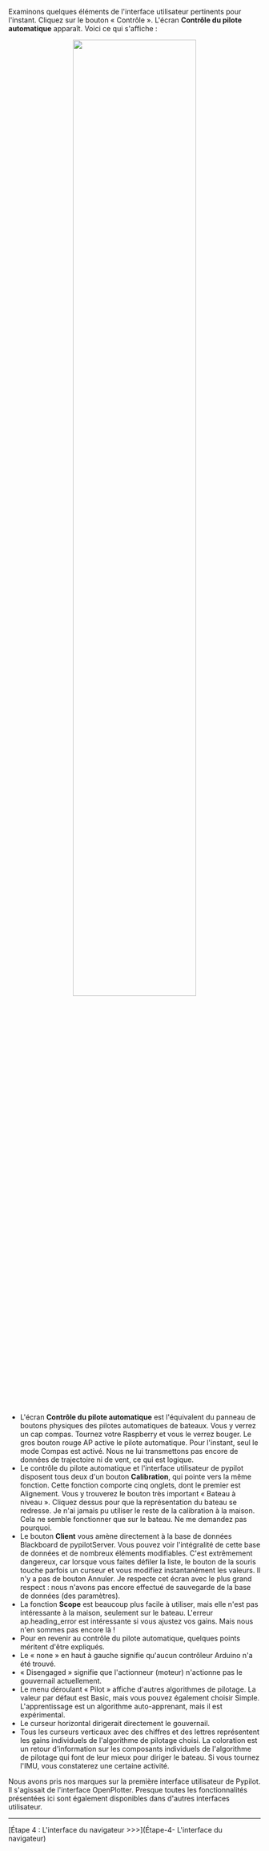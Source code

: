 Examinons quelques éléments de l'interface utilisateur pertinents pour l'instant. Cliquez sur le bouton « Contrôle ». L'écran **Contrôle du pilote automatique** apparaît. Voici ce qui s'affiche :

<p align="center"><img width="70%" src="https://user-images.githubusercontent.com/17980560/110976103-c7f8c300-8360-11eb-9905-306d79e21ec2.png"/></p>

* L'écran **Contrôle du pilote automatique** est l'équivalent du panneau de boutons physiques des pilotes automatiques de bateaux. Vous y verrez un cap compas. Tournez votre Raspberry et vous le verrez bouger. Le gros bouton rouge AP active le pilote automatique. Pour l'instant, seul le mode Compas est activé. Nous ne lui transmettons pas encore de données de trajectoire ni de vent, ce qui est logique.
* Le contrôle du pilote automatique et l'interface utilisateur de pypilot disposent tous deux d'un bouton **Calibration**, qui pointe vers la même fonction. Cette fonction comporte cinq onglets, dont le premier est Alignement. Vous y trouverez le bouton très important « Bateau à niveau ». Cliquez dessus pour que la représentation du bateau se redresse. Je n'ai jamais pu utiliser le reste de la calibration à la maison. Cela ne semble fonctionner que sur le bateau. Ne me demandez pas pourquoi.
* Le bouton **Client** vous amène directement à la base de données Blackboard de pypilotServer. Vous pouvez voir l'intégralité de cette base de données et de nombreux éléments modifiables. C'est extrêmement dangereux, car lorsque vous faites défiler la liste, le bouton de la souris touche parfois un curseur et vous modifiez instantanément les valeurs. Il n'y a pas de bouton Annuler. Je respecte cet écran avec le plus grand respect : nous n'avons pas encore effectué de sauvegarde de la base de données (des paramètres).
* La fonction **Scope** est beaucoup plus facile à utiliser, mais elle n'est pas intéressante à la maison, seulement sur le bateau. L'erreur ap.heading_error est intéressante si vous ajustez vos gains. Mais nous n'en sommes pas encore là !
* Pour en revenir au contrôle du pilote automatique, quelques points méritent d'être expliqués.
* Le « none » en haut à gauche signifie qu'aucun contrôleur Arduino n'a été trouvé.
* « Disengaged » signifie que l'actionneur (moteur) n'actionne pas le gouvernail actuellement.
* Le menu déroulant « Pilot » affiche d'autres algorithmes de pilotage. La valeur par défaut est Basic, mais vous pouvez également choisir Simple. L'apprentissage est un algorithme auto-apprenant, mais il est expérimental.
* Le curseur horizontal dirigerait directement le gouvernail.
* Tous les curseurs verticaux avec des chiffres et des lettres représentent les gains individuels de l'algorithme de pilotage choisi. La coloration est un retour d'information sur les composants individuels de l'algorithme de pilotage qui font de leur mieux pour diriger le bateau. Si vous tournez l'IMU, vous constaterez une certaine activité.

Nous avons pris nos marques sur la première interface utilisateur de Pypilot. Il s'agissait de l'interface OpenPlotter. Presque toutes les fonctionnalités présentées ici sont également disponibles dans d'autres interfaces utilisateur.

***
[Étape 4 : L'interface du navigateur >>>](Étape-4- L'interface du navigateur)